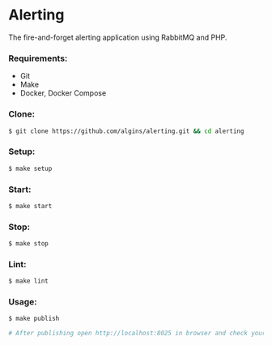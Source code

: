 # Alerting
The fire-and-forget alerting application using RabbitMQ and PHP.

### Requirements:
* Git
* Make
* Docker, Docker Compose

### Clone:
```sh
$ git clone https://github.com/algins/alerting.git && cd alerting
```

### Setup:
```sh
$ make setup
```

### Start:
```sh
$ make start
```

### Stop:
```sh
$ make stop
```

### Lint:
```sh
$ make lint
```

### Usage:
```sh
$ make publish 

# After publishing open http://localhost:8025 in browser and check your email for incoming alerts.
```
